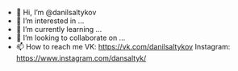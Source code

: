 - 👋 Hi, I’m @danilsaltykov
- 👀 I’m interested in ...
- 🌱 I’m currently learning ...
- 💞️ I’m looking to collaborate on ...
- 📫 How to reach me 
   VK:  https://vk.com/danilsaltykov
   Instagram:  https://www.instagram.com/dansaltyk/

<!---
danilsaltykov/danilsaltykov is a ✨ special ✨ repository because its `README.md` (this file) appears on your GitHub profile.
You can click the Preview link to take a look at your changes.
--->
